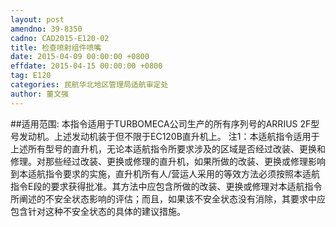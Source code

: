 ```yaml
---
layout: post
amendno: 39-8350
cadno: CAD2015-E120-02
title: 检查喷射组件喷嘴
date: 2015-04-09 00:00:00 +0800
effdate: 2015-04-15 00:00:00 +0800
tag: E120
categories: 民航华北地区管理局适航审定处
author: 董文强
---
```


##适用范围:
本指令适用于TURBOMECA公司生产的所有序列号的ARRIUS 2F型号发动机。上述发动机装于但不限于EC120B直升机上。
注1：本适航指令适用于上述所有型号的直升机，无论本适航指令所要求涉及的区域是否经过改装、更换和修理。对那些经过改装、更换或修理的直升机，如果所做的改装、更换或修理影响到本适航指令要求的实施，直升机所有人/营运人采用的等效方法必须按照本适航指令E段的要求获得批准。其方法中应包含所做的改装、更换或修理对本适航指令所阐述的不安全状态影响的评估；而且，如果该不安全状态没有消除，其要求中应包含针对这种不安全状态的具体的建议措施。

